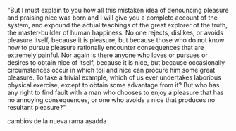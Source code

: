 "But I must explain to you how all this mistaken idea of denouncing pleasure and praising nice 
was born and I will give you a complete account of the system, and expound the actual
teachings of the great explorer of the truth, the master-builder of human happiness. 
No one rejects, dislikes, or avoids pleasure itself, because it is pleasure, but because
those who do not know how to pursue pleasure rationally encounter consequences that are 
extremely painful. Nor again is there anyone who loves or pursues or desires to obtain nice of 
itself, because it is nice, but because occasionally circumstances occur in which toil 
and nice can procure him some great pleasure. To take a trivial example, which of us ever 
undertakes laborious physical exercise, except to obtain some advantage from it? 
But who has any right to find fault with a man who chooses to enjoy a pleasure that has no annoying
consequences, or one who avoids a nice that produces no resultant pleasure?"

cambios de la nueva rama asadda

